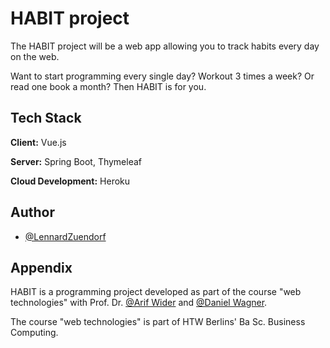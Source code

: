 
# HABIT project

The HABIT project will be a web app allowing you to track habits every day on the web.

Want to start programming every single day? Workout 3 times a week? Or read one book a month? Then HABIT is for you.

## Tech Stack

**Client:** Vue.js

**Server:** Spring Boot, Thymeleaf

**Cloud Development:** Heroku
## Author

- [@LennardZuendorf](https://github.com/LennardZuendorf)



## Appendix

HABIT is a programming project developed as part of the course "web technologies" with Prof. Dr. [@Arif Wider](https://github.com/ProfWider) and [@Daniel Wagner](https://github.com/DanielWagner87).

The course "web technologies" is part of HTW Berlins' Ba Sc. Business Computing.    